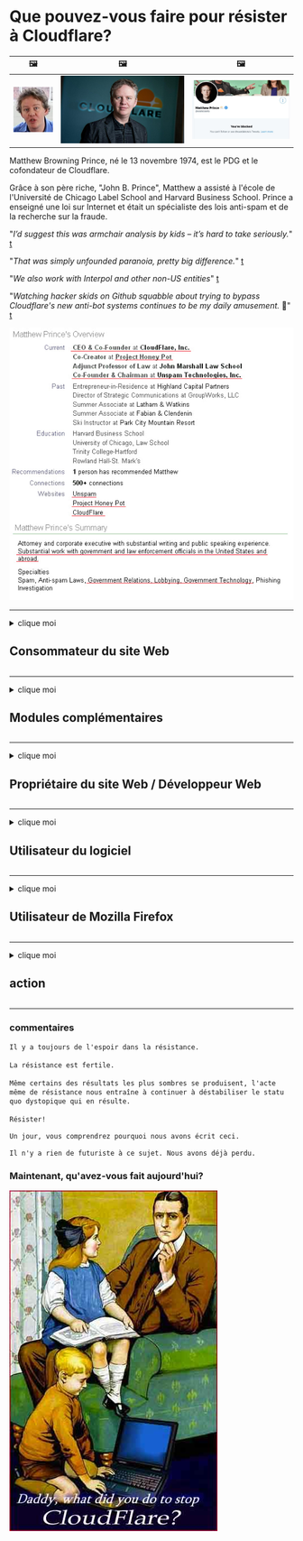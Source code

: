 # Que pouvez-vous faire pour résister à Cloudflare?

| 🖼 | 🖼 | 🖼 |
| --- | --- | --- |
| ![](../image/matthew_prince_teen.jpg) | ![](../image/matthew_prince.jpg) | ![](../image/blockedbymatthewprince.jpg) |


Matthew Browning Prince, né le 13 novembre 1974, est le PDG et le cofondateur de Cloudflare.

Grâce à son père riche, "John B. Prince", Matthew a assisté à l'école de l'Université de Chicago Label School and Harvard Business School.
Prince a enseigné une loi sur Internet et était un spécialiste des lois anti-spam et de la recherche sur la fraude.


"*I’d suggest this was armchair analysis by kids – it’s hard to take seriously.*" [t](https://www.theguardian.com/technology/2015/nov/19/cloudflare-accused-by-anonymous-helping-isis)

"*That was simply unfounded paranoia, pretty big difference.*"  [t](https://twitter.com/xxdesmus/status/992757936123359233)

"*We also work with Interpol and other non-US entities*" [t](https://twitter.com/eastdakota/status/1203028504184360960)

"*Watching hacker skids on Github squabble about trying to bypass Cloudflare's new anti-bot systems continues to be my daily amusement.* 🍿" [t](https://twitter.com/eastdakota/status/1273277839102656515)


![](../image/whoismp.jpg)

---


<details>
<summary>clique moi

## Consommateur du site Web
</summary>


- Si le site Web que vous aimez utilise Cloudflare, dites-leur de ne pas utiliser Cloudflare.
  - Se plaindre sur les réseaux sociaux tels que Facebook, Reddit, Twitter ou Mastodon ne fait aucune différence. [Les actions sont plus bruyantes que les hashtags.](https://twitter.com/phyzonloop/status/1274132092490862594)
  - Essayez de contacter le propriétaire du site Web si vous souhaitez vous rendre utile.

[Cloudflare a dit](https://github.com/Eloston/ungoogled-chromium/issues/783):
```
Nous vous recommandons de contacter les administrateurs pour les services ou sites spécifiques avec lesquels vous rencontrez des problèmes et de partager votre expérience.
```

[Si vous ne le demandez pas, le propriétaire du site Web ne connaîtra jamais ce problème.](../PEOPLE.md)

![](../image/liberapay.jpg)

[Exemple réussi](https://counterpartytalk.org/t/turn-off-cloudflare-on-counterparty-co-plz/164/5).<br>
Vous avez un problème? [Élevez votre voix maintenant.](https://github.com/maraoz/maraoz.github.io/issues/1) Exemple ci-dessous.

```
Vous ne faites que contribuer à la censure des entreprises et à la surveillance de masse.
http://crimeflare.eu.org
```

```
Votre page Web se trouve dans le jardin clos privé abusant de la vie privée de CloudFlare.
http://crimeflare.eu.org
```

- Prenez le temps de lire la politique de confidentialité du site Web.
  - si le site Web est derrière Cloudflare ou si le site Web utilise des services connectés à Cloudflare.

Il doit expliquer ce qu'est le "Cloudflare" et demander la permission de partager vos données avec Cloudflare. Le non-respect de cette consigne entraînera un abus de confiance et le site Web en question doit être évité.

[Un exemple de politique de confidentialité acceptable est ici](https://archive.is/bDlTz) ("Subprocessors" > "Entity Name")

```
J'ai lu votre politique de confidentialité et je ne trouve pas le mot Cloudflare.
Je refuse de partager des données avec vous si vous continuez à transmettre mes données à Cloudflare.
http://crimeflare.eu.org
```

Ceci est un exemple de politique de confidentialité qui n'a pas le mot Cloudflare.
[Liberland Jobs](https://archive.is/daKIr) [privacy policy](https://docsend.com/view/feiwyte):

![](../image/cfwontobey.jpg)

Cloudflare a sa propre politique de confidentialité.
[Cloudflare adore faire du doxxing.](https://www.reddit.com/r/GamerGhazi/comments/2s64fe/be_wary_reporting_to_cloudflare/)

Voici un bon exemple de formulaire d'inscription de site Web.
AFAIK, aucun site Web ne le fait. Leur ferez-vous confiance?

```
En cliquant sur «S'inscrire à XYZ», vous acceptez nos conditions d'utilisation et notre déclaration de confidentialité.
Vous acceptez également de partager vos données avec Cloudflare et acceptez également la déclaration de confidentialité de cloudflare.
Si Cloudflare divulgue vos informations ou ne vous permet pas de vous connecter à nos serveurs, ce n'est pas de notre faute. [*]

[ S'inscrire ] [ je ne suis pas d'accord ]
```
[*] [PEOPLE.md](../PEOPLE.md)


- Essayez de ne pas utiliser leur service. N'oubliez pas que Cloudflare vous surveille.
  - ["I'm in your TLS, sniffin' your passworz"](../image/iminurtls.jpg)

- Recherchez un autre site Web. Il existe des alternatives et des opportunités sur Internet!

- Convainquez vos amis d'utiliser Tor au quotidien.
  - L'anonymat devrait être la norme de l'Internet ouvert!
  - [Notez que le projet Tor n'aime pas ce projet.](../HISTORY.md)

</details>

------

<details>
<summary>clique moi

## Modules complémentaires
</summary>

- Si votre navigateur est Firefox, Tor Browser ou Ungoogled Chromium, utilisez l'un de ces modules complémentaires ci-dessous.
  - Si vous souhaitez ajouter un autre nouveau module complémentaire, renseignez-vous d'abord.


| Nom | Développeur | Soutien | Peut bloquer | Peut notifier | Chrome |
| -------- | -------- | -------- | -------- | -------- | -------- |
| [Bloku Cloudflaron MITM-Atakon](../subfiles/about.bcma.md) | #Addon | [ ? ](http://crimeflare.eu.org/) | **Oui**     | **Oui**     |  **Oui** |
| [Ĉu ligoj estas vundeblaj al MITM-atako?](../subfiles/about.ismm.md) | #Addon | [ ? ](http://crimeflare.eu.org/) | Non     | **Oui**     |  **Oui** |
| [Ĉu ĉi tiuj ligoj blokos Tor-uzanton?](../subfiles/about.isat.md) | #Addon | [ ? ](http://crimeflare.eu.org/) | Non     | **Oui**     |  **Oui** |
| [Block Cloudflare MITM Attack](https://trac.torproject.org/projects/tor/attachment/ticket/24351/block_cloudflare_mitm_attack-1.0.14.1-an%2Bfx.xpi)<br>[**DELETED BY TOR PROJECT**](../HISTORY.md) | nullius | [ ? ](../tool/block_cloudflare_mitm_fx), [Link](http://crimeflare.eu.org/) | **Oui**     | **Oui**     |  Non |
| [TPRB](http://34ahehcli3epmhbu2wbl6kw6zdfl74iyc4vg3ja4xwhhst332z3knkyd.onion/) | Sw | [ ? ](http://34ahehcli3epmhbu2wbl6kw6zdfl74iyc4vg3ja4xwhhst332z3knkyd.onion/) | **Oui**     | **Oui**     |  Non |
| [Detect Cloudflare](https://addons.mozilla.org/en-US/firefox/addon/detect-cloudflare/) | Frank Otto | [ ? ](https://github.com/traktofon/cf-detect) | Non     | **Oui**     |  Non |
| [True Sight](https://addons.mozilla.org/en-US/firefox/addon/detect-cloudflare-plus/) | claustromaniac | [ ? ](https://github.com/claustromaniac/detect-cloudflare-plus) | Non     | **Oui**     |  Non |
| [Which Cloudflare datacenter am I visiting?](https://addons.mozilla.org/en-US/firefox/addon/cf-pop/) | 依云 | [ ? ](https://github.com/lilydjwg/cf-pop) | Non     | **Oui**     |  Non |


- "Decentraleyes" peut arrêter la connexion à "CDNJS (Cloudflare)".
  - Il empêche de nombreuses requêtes d'atteindre les réseaux et sert des fichiers locaux pour empêcher les sites de se briser.
  - Le développeur a répondu: "[very concerning indeed](https://github.com/Synzvato/decentraleyes/issues/236#issuecomment-352049501)", "[widespread usage severely centralizes the web](https://github.com/Synzvato/decentraleyes/issues/251#issuecomment-366752049)"

- [Vous pouvez également supprimer ou vous méfier du certificat Cloudflare de votre autorité de certification (CA).](https://www.ssl.com/how-to/remove-root-certificate-firefox/)

</details>

------

<details>
<summary>clique moi

## Propriétaire du site Web / Développeur Web
</summary>


![](../image/word_cloudflarefree.jpg)

- N'utilisez pas la solution Cloudflare, période.
  - Vous pouvez faire mieux que ça, non? [Voici comment supprimer des abonnements, des plans, des domaines ou des comptes Cloudflare.](https://support.cloudflare.com/hc/en-us/articles/200167776-Removing-subscriptions-plans-domains-or-accounts)

| 🖼 | 🖼 |
| --- | --- |
| ![](../image/htmlalertcloudflare.jpg) | ![](../image/htmlalertcloudflare2.jpg) |

- Vous voulez plus de clients? Vous savez ce qu'il faut faire. L'indice est "au-dessus de la ligne".
  - [Bonjour, vous avez écrit "Nous prenons votre vie privée au sérieux" mais j'ai eu "Erreur 403 Proxy anonyme interdit non autorisé".](https://it.slashdot.org/story/19/02/19/0033255/stop-saying-we-take-your-privacy-and-security-seriously) Pourquoi bloquez-vous Tor ou VPN? Et pourquoi bloquez-vous les e-mails temporaires?

![](../image/anonexist.jpg)

- L'utilisation de Cloudflare augmentera les risques de panne. Les visiteurs ne peuvent pas accéder à votre site Web si votre serveur est en panne ou Cloudflare est en panne.
  - [Pensiez-vous vraiment que Cloudflare ne tomberait jamais en panne?](https://www.ibtimes.com/cloudflare-down-not-working-sites-producing-504-gateway-timeout-errors-2618008) [Another](https://twitter.com/Jedduff/status/1097875615997399040) [sample](https://twitter.com/search?f=tweets&vertical=default&q=Cloudflare%20is%20having%20problems). [Need more](../PEOPLE.md)?

![](../image/cloudflareinternalerror.jpg)

- L'utilisation de Cloudflare pour proxy votre «service API», «serveur de mise à jour logicielle» ou «flux RSS» nuira à votre client. Un client vous a appelé et vous a dit "Je ne peux plus utiliser votre API", et vous n'avez aucune idée de ce qui se passe. Cloudflare peut bloquer silencieusement votre client. Pensez-vous que ça va?
  - Il existe de nombreux services en ligne de lecteur RSS et de lecteur RSS. Pourquoi publiez-vous des flux RSS si vous n'autorisez pas les gens à s'abonner?

![](../image/rssfeedovercf.jpg)

- Avez-vous besoin d'un certificat HTTPS? Utilisez "Let's Encrypt" ou achetez-le simplement auprès d'une société CA.

- Avez-vous besoin d'un serveur DNS? Vous ne pouvez pas configurer votre propre serveur? Et eux: [Hurricane Electric Free DNS](https://dns.he.net/), [Dyn.com](https://dyn.com/dns/), [1984 Hosting](https://www.1984hosting.com/), [Afraid.Org (L'administrateur supprime votre compte si vous utilisez TOR)](https://freedns.afraid.org/)
  - [Alternativoj al DNS](../subfiles/alternative.domaindns.md)

- Vous recherchez un service d'hébergement? Gratuit seulement? Et eux: [Onion Service](http://vww6ybal4bd7szmgncyruucpgfkqahzddi37ktceo3ah7ngmcopnpyyd.onion/en/security/network-security/tor/onionservices-best-practices), [Free Web Hosting Area](https://freewha.com/), [Autistici/Inventati Web Site Hosting](https://www.autinv5q6en4gpf4.onion/services/website), [Github Pages](https://pages.github.com/), [Surge](https://surge.sh/)
  - [Alternatives à Cloudflare](../subfiles/alternative.cloudflare.md)

- Utilisez-vous "cloudflare-ipfs.com"? [Savez-vous que Cloudflare IPFS est mauvais?](../PEOPLE.md)

- Installez le pare-feu d'application Web tel que OWASP et Fail2Ban sur votre serveur et configurez-le correctement.
  - Bloquer Tor n'est pas une solution. Ne punissez pas tout le monde uniquement pour les petits mauvais utilisateurs.

- Redirigez ou empêchez les utilisateurs de "Cloudflare Warp" d'accéder à votre site Web. Et donnez une raison si vous le pouvez.

> Liste IP: "[Plages IP actuelles de Cloudflare](cloudflare_inc/)"

> A: Bloquez-les

```
server {
...
deny 173.245.48.0/20;
deny 103.21.244.0/22;
deny 103.22.200.0/22;
deny 103.31.4.0/22;
deny 141.101.64.0/18;
deny 108.162.192.0/18;
deny 190.93.240.0/20;
deny 188.114.96.0/20;
deny 197.234.240.0/22;
deny 198.41.128.0/17;
deny 162.158.0.0/15;
deny 104.16.0.0/12;
deny 172.64.0.0/13;
deny 131.0.72.0/22;
deny 2400:cb00::/32;
deny 2606:4700::/32;
deny 2803:f800::/32;
deny 2405:b500::/32;
deny 2405:8100::/32;
deny 2a06:98c0::/29;
deny 2c0f:f248::/32;
...
}
```

> B: Rediriger vers la page d'avertissement

```
http {
...
geo $iscf {
default 0;
173.245.48.0/20 1;
103.21.244.0/22 1;
103.22.200.0/22 1;
103.31.4.0/22 1;
141.101.64.0/18 1;
108.162.192.0/18 1;
190.93.240.0/20 1;
188.114.96.0/20 1;
197.234.240.0/22 1;
198.41.128.0/17 1;
162.158.0.0/15 1;
104.16.0.0/12 1;
172.64.0.0/13 1;
131.0.72.0/22 1;
2400:cb00::/32 1;
2606:4700::/32 1;
2803:f800::/32 1;
2405:b500::/32 1;
2405:8100::/32 1;
2a06:98c0::/29 1;
2c0f:f248::/32 1;
}
...
}

server {
...
if ($iscf) {rewrite ^ https://example.com/cfwsorry.php;}
...
}

<?php
header('HTTP/1.1 406 Not Acceptable');
echo <<<CLOUDFLARED
Thank you for visiting ourwebsite.com!<br />
We are sorry, but we can't serve you because your connection is being intercepted by Cloudflare.<br />
Please read http://crimeflare.eu.org for more information.<br />
CLOUDFLARED;
die();
```

- Configurez Tor Onion Service ou I2P insite si vous croyez en la liberté et accueillez les utilisateurs anonymes.

- Demandez conseil à d'autres opérateurs de double site Web Clearnet / Tor et faites-vous des amis anonymes!

</details>

------

<details>
<summary>clique moi

## Utilisateur du logiciel
</summary>


- Discord utilise CloudFlare. Des alternatives? Nous recommandons [**Briar** (Android)](https://f-droid.org/en/packages/org.briarproject.briar.android/), [Ricochet (PC)](https://ricochet.im/), [Tox + Tor (Android/PC)](https://tox.chat/download.html)
  - Briar inclut le démon Tor pour que vous n'ayez pas à installer Orbot.
  - Les développeurs Qwtch, Open Privacy, ont supprimé le projet stop_cloudflare de leur service git sans préavis.

- Si vous utilisez Debian GNU / Linux, ou tout autre dérivé, abonnez-vous: [bug #831835](https://bugs.debian.org/cgi-bin/bugreport.cgi?bug=831835). Et si vous le pouvez, aidez à vérifier le correctif et aidez le responsable à tirer la bonne conclusion quant à savoir s'il doit être accepté.

- Recommandez toujours ces navigateurs.

| Nom | Développeur | Soutien | Commenter |
| -------- | -------- | -------- | -------- |
| [Ungoogled-Chromium](https://ungoogled-software.github.io/ungoogled-chromium-binaries/) | Eloston | [ ? ](https://github.com/Eloston/ungoogled-chromium) | PC (Win, Mac, Linux)  _!Tor_ |
| [Bromite](https://www.bromite.org/fdroid) | Bromite | [ ? ](https://github.com/bromite/bromite/issues) | Android  _!Tor_ |
| [Tor Browser](https://www.torproject.org/download/) | Tor Project | [ ? ](https://support.torproject.org/) | PC (Win, Mac, Linux)  _Tor_|
| [Tor Browser Android](https://www.torproject.org/download/) | Tor Project | [ ? ](https://support.torproject.org/) | Android  _Tor_|
| [Onion Browser](https://itunes.apple.com/us/app/onion-browser/id519296448?mt=8) | Mike Tigas | [ ? ](https://github.com/OnionBrowser/OnionBrowser/issues) | Apple iOS  _Tor_|
| [GNU/Icecat](https://www.gnu.org/software/gnuzilla/) | GNU | [ ? ](https://www.gnu.org/software/gnuzilla/) | PC (Linux) |
| [IceCatMobile](https://f-droid.org/en/packages/org.gnu.icecat/) | GNU | [ ? ](https://lists.gnu.org/mailman/listinfo/bug-gnuzilla) | Android |
| [Iridium Browser](https://iridiumbrowser.de/about/) | Iridium | [ ? ](https://github.com/iridium-browser/iridium-browser/) | PC (Win, Mac, Linux, OpenBSD) |


La confidentialité des autres logiciels est imparfaite. Cela ne veut pas dire que le navigateur Tor est "parfait".
Il n'y a pas de 100% sécurisé ni 100% privé sur Internet et la technologie.

- Vous ne voulez pas utiliser Tor? Vous pouvez utiliser n'importe quel navigateur avec le démon Tor.
  - [Notez que le projet Tor n'aime pas ça.](https://support.torproject.org/tbb/tbb-9/) Utilisez le navigateur Tor si vous êtes en mesure de le faire.
- [Comment utiliser Chromium avec Tor](../subfiles/chromium_tor.md)


Parlons de la confidentialité des autres logiciels.

- [Si vous avez vraiment besoin d'utiliser Firefox, choisissez "Firefox ESR".](https://www.mozilla.org/en-US/firefox/organizations/)
  - [Firefox - Chien de garde des logiciels espions](https://spyware.neocities.org/articles/firefox.html)
  - [Firefox rejette la liberté d'expression et interdit la liberté d'expression](https://web.archive.org/web/20200423010026/https://reclaimthenet.org/firefox-rejects-free-speech-bans-free-speech-commenting-plugin-dissenter-from-its-extensions-gallery/)
  - ["Plus de 100 votes contre. Il semble que demander à un éditeur de logiciels de s'en tenir à ... le logiciel est tout simplement trop de nos jours."](https://old.reddit.com/r/firefox/comments/gutdiw/weve_got_work_to_do_the_mozilla_blog/fslbbb6/)
  - [Euh, pourquoi Firefox me montre-t-il des liens sponsorisés dans ma barre d'URL?](https://www.reddit.com/r/firefox/comments/jybx2w/uh_why_is_firefox_showing_me_sponsored_links_in/)
  - [Mozilla - Diable incarné](https://digdeeper.neocities.org/ghost/mozilla.html)

- [N'oubliez pas que Mozilla utilise le service Cloudflare.](https://www.robtex.com/dns-lookup/www.mozilla.org) [Ils utilisent également le service DNS de Cloudflare sur leur produit.](https://www.theregister.co.uk/2018/03/21/mozilla_testing_dns_encryption/)

- [Mozilla a officiellement rejeté ce ticket.](https://bugzilla.mozilla.org/show_bug.cgi?id=1426618)

- [Firefox Focus est une blague.](https://github.com/mozilla-mobile/focus-android/issues/1743) [Ils ont promis de désactiver la télémétrie, mais ils l'ont changé.](https://github.com/mozilla-mobile/focus-android/issues/4210)

- [Le développeur de PaleMoon / Basilisk adore Cloudflare.](https://github.com/mozilla-mobile/focus-android/issues/1743#issuecomment-345993097)
  - [Le serveur d'archives de Pale Moon a piraté et propagé des logiciels malveillants pendant 18 mois](https://www.reddit.com/r/privacytoolsIO/comments/cc808y/pale_moons_archive_server_hacked_and_spread/)
  - Il déteste aussi les utilisateurs de Tor - "[Qu'il soit hostile envers Tor. Je pense que la plupart des sites devraient être hostiles envers Tor compte tenu de son facteur d'abus extrêmement élevé.](https://github.com/yacy/yacy_search_server/issues/314#issuecomment-565932097)"

- [Waterfox a un grave problème de "téléphones à la maison"](https://spyware.neocities.org/articles/waterfox.html)

- [Google Chrome est un logiciel espion.](https://www.gnu.org/proprietary/malware-google.en.html)
  - [Google profile votre activité.](https://spyware.neocities.org/articles/chrome.html)

- [SRWare Iron établit trop de connexions téléphoniques à la maison.](https://spyware.neocities.org/articles/iron.html) Il se connecte également aux domaines Google.

- [Brave Browser liste blanche des trackers Facebook / Twitter.](https://www.bleepingcomputer.com/news/security/facebook-twitter-trackers-whitelisted-by-brave-browser/)
  - [Voici d'autres problèmes.](https://spyware.neocities.org/articles/brave.html)
  - [identifiant d'affilié binance](https://twitter.com/cryptonator1337/status/1269594587716374528)

- [Microsoft Edge permet à Facebook d'exécuter du code Flash derrière le dos des utilisateurs.](https://www.zdnet.com/article/microsoft-edge-lets-facebook-run-flash-code-behind-users-backs/)

- [Vivaldi ne respecte pas votre vie privée.](https://spyware.neocities.org/articles/vivaldi.html)

- [Niveau de logiciel espion Opera: extrêmement élevé](https://spyware.neocities.org/articles/opera.html)

- Apple iOS: [Vous ne devriez pas du tout utiliser iOS, principalement parce qu'il s'agit d'un malware.](https://www.gnu.org/proprietary/malware-apple.html)

Par conséquent, nous recommandons uniquement le tableau ci-dessus. Rien d'autre.

</details>

------

<details>
<summary>clique moi

## Utilisateur de Mozilla Firefox
</summary>


- "Firefox Nightly" enverra des informations de niveau de débogage aux serveurs Mozilla sans méthode de désactivation.
  - [Les serveurs Mozilla sont derrière Cloudflare](https://www.digwebinterface.com/?hostnames=www.mozilla.org%0D%0Amozilla.cloudflare-dns.com&type=&ns=resolver&useresolver=8.8.4.4&nameservers=)

- Il est possible d'interdire à Firefox de se connecter aux serveurs Mozilla.
  - [Guide des modèles de politiques de Mozilla](https://github.com/mozilla/policy-templates/blob/master/README.md)
  - Gardez à l'esprit que cette astuce pourrait cesser de fonctionner dans les versions ultérieures, car Mozilla aime se mettre sur liste blanche.
  - Utilisez un pare-feu et un filtre DNS pour les bloquer complètement.

"`/distribution/policies.json`"

>     "WebsiteFilter": {
> 		"Block": [
> 		"*://*.mozilla.com/*",
> 		"*://*.mozilla.net/*",
> 		"*://*.mozilla.org/*",
> 		"*://webcompat.com/*",
> 		"*://*.firefox.com/*",
> 		"*://*.thunderbird.net/*",
> 		"*://*.cloudflare.com/*"
> 		]
>     },


- ~~Signalez un bug sur le tracker de Mozilla, en leur disant de ne pas utiliser Cloudflare.~~ Il y avait un rapport de bogue sur bugzilla. De nombreuses personnes ont fait part de leur inquiétude, mais le bogue a été caché par l'administrateur en 2018.

- Vous pouvez désactiver DoH dans Firefox.
  - [Changer le fournisseur DNS par défaut de Firefox](../subfiles/change-firefox-dns.md)

![](../image/firefoxdns.jpg)

- [Si vous souhaitez utiliser un DNS non-FAI, envisagez d'utiliser le service DNS OpenNIC Tier2 ou l'un des services DNS non-Cloudflare.](https://wiki.opennic.org/start)
![](../image/opennic.jpg)
  - Bloquez Cloudflare avec DNS. [Crimeflare DNS](../subfiles/service.publicdns.md)

- Vous pouvez utiliser Tor comme résolveur DNS. [Si vous n'êtes pas un expert de Tor, posez la question ici.](https://tor.stackexchange.com/)

> **Comment?**
> 1. Téléchargez Tor et installez-le sur votre ordinateur.
> 2. Ajoutez cette ligne au fichier "torrc".
> DNSPort 127.0.0.1:53
> 3. Redémarrez Tor.
> 4. Réglez le serveur DNS de votre ordinateur sur "127.0.0.1".

</details>

------

<details>
<summary>clique moi

## action
</summary>


- Parlez aux autres autour de vous des dangers de Cloudflare.

- [Aidez à améliorer ce référentiel.](http://crimeflare.eu.org)
  - Les listes, les arguments contre et les détails.

- [Documentez et rendez très public les problèmes liés à Cloudflare (et aux entreprises similaires), en veillant à mentionner ce référentiel lorsque vous le faites](http://crimeflare.eu.org) :)

- Faites en sorte que davantage de personnes utilisent Tor par défaut afin qu'elles puissent découvrir le Web du point de vue de différentes parties du monde.

- Créez des groupes, dans les médias sociaux et dans l'espace de viande, dédiés à la libération du monde de Cloudflare.

- Le cas échéant, créez un lien vers ces groupes sur ce référentiel - cela peut être un endroit pour coordonner le travail en groupe.

- [Démarrez une coopérative qui peut fournir une alternative non professionnelle significative à Cloudflare.](../subfiles/alternative.cloudflare.md)

- Faites-nous part de toutes les alternatives pour aider au moins à fournir une défense multicouche contre Cloudflare.

- Si vous êtes un client Cloudflare, définissez vos paramètres de confidentialité et attendez qu'ils les enfreignent.
  - [Ensuite, portez-les sous des accusations anti-spam / violation de la vie privée.](https://twitter.com/thexpaw/status/1108424723233419264)

- Si vous êtes aux États-Unis d'Amérique et que le site Web en question est une banque ou un comptable, essayez de faire pression sur la loi Gramm – Leach – Bliley Act ou de la loi Americans with DIsabilities Act et indiquez-nous jusqu'où vous en êtes. .

- Si le site Web est un site gouvernemental, essayez d'exercer une pression juridique en vertu du 1er amendement de la Constitution américaine.

- Si vous êtes citoyen de l'UE, contactez le site Web pour envoyer vos informations personnelles conformément au règlement général sur la protection des données. S'ils refusent de vous donner vos informations, c'est une violation de la loi.

- Pour les entreprises qui prétendent offrir des services sur leur site Web, essayez de les signaler comme de «fausses publicités» aux organisations de protection des consommateurs et à BBB. Les sites Web Cloudflare sont desservis par des serveurs Cloudflare.

- [L'UIT suggère dans le contexte américain que Cloudflare commence à devenir suffisamment grand pour que la loi antitrust puisse leur être imposée.](https://www.itu.int/en/ITU-T/Workshops-and-Seminars/20181218/Documents/Geoff_Huston_Presentation.pdf)

- Il est concevable que la version 4 de la GNU GPL puisse inclure une disposition contre le stockage du code source derrière un tel service, exigeant pour tous les programmes GPLv4 et ultérieurs qu'au moins le code source soit accessible via un support qui ne discrimine pas les utilisateurs de Tor.

- [Se vi uzas Mastodon bonvolu sekvi la konton Mitigator](../subfiles/service.altlink.md).

</details>

------

### commentaires

```
Il y a toujours de l'espoir dans la résistance.

La résistance est fertile.

Même certains des résultats les plus sombres se produisent, l'acte même de résistance nous entraîne à continuer à déstabiliser le statu quo dystopique qui en résulte.

Résister!
```

```
Un jour, vous comprendrez pourquoi nous avons écrit ceci.
```

```
Il n'y a rien de futuriste à ce sujet. Nous avons déjà perdu.
```

### Maintenant, qu'avez-vous fait aujourd'hui?


![](../image/stopcf.jpg)
